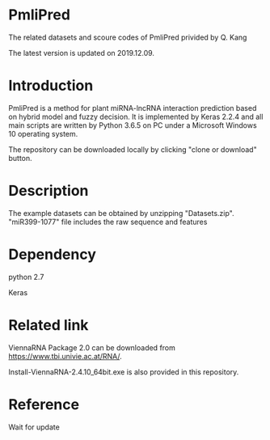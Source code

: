 # PmliPred
The related datasets and scoure codes of PmliPred privided by Q. Kang

The latest version is updated on 2019.12.09.

# Introduction
PmliPred is a method for plant miRNA-lncRNA interaction prediction based on hybrid model and fuzzy decision. It is implemented by Keras 2.2.4 and all main scripts are written by Python 3.6.5 on PC under a Microsoft Windows 10 operating system.

The repository can be downloaded locally by clicking "clone or download" button.

# Description
The example datasets can be obtained by unzipping "Datasets.zip". "miR399-1077" file includes the raw sequence and features

# Dependency
python 2.7

Keras

# Related link
ViennaRNA Package 2.0 can be downloaded from https://www.tbi.univie.ac.at/RNA/.

Install-ViennaRNA-2.4.10_64bit.exe is also provided in this repository.

# Reference
Wait for update
